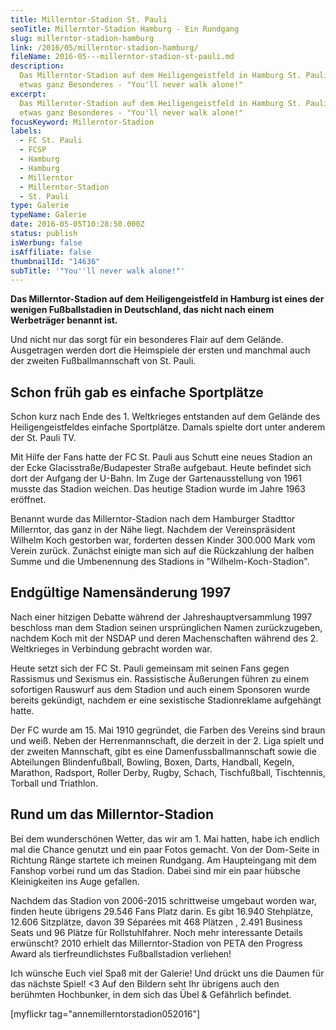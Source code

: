 ```yaml
---
title: Millerntor-Stadion St. Pauli
seoTitle: Millerntor-Stadion Hamburg - Ein Rundgang
slug: millerntor-stadion-hamburg
link: /2016/05/millerntor-stadion-hamburg/
fileName: 2016-05---millerntor-stadion-st-pauli.md
description:
  Das Millerntor-Stadion auf dem Heiligengeistfeld in Hamburg St. Pauli ist
  etwas ganz Besonderes - "You'll never walk alone!"
excerpt:
  Das Millerntor-Stadion auf dem Heiligengeistfeld in Hamburg St. Pauli ist
  etwas ganz Besonderes - "You'll never walk alone!"
focusKeyword: Millerntor-Stadion
labels:
  - FC St. Pauli
  - FCSP
  - Hamburg
  - Hamburg
  - Millerntor
  - Millerntor-Stadion
  - St. Pauli
type: Galerie
typeName: Galerie
date: 2016-05-05T10:28:50.000Z
status: publish
isWerbung: false
isAffiliate: false
thumbnailId: "14636"
subTitle: '"You''ll never walk alone!"'
---
```


<strong>Das Millerntor-Stadion auf dem Heiligengeistfeld in Hamburg ist eines
der wenigen Fußballstadien in Deutschland, das nicht nach einem Werbeträger
benannt ist. </strong>

Und nicht nur das sorgt für ein besonderes Flair auf dem Gelände. Ausgetragen
werden dort die Heimspiele der ersten und manchmal auch der zweiten
Fußballmannschaft von St. Pauli.

## Schon früh gab es einfache Sportplätze

Schon kurz nach Ende des 1. Weltkrieges entstanden auf dem Gelände des
Heiligengeistfeldes einfache Sportplätze. Damals spielte dort unter anderem der
St. Pauli TV.

Mit Hilfe der Fans hatte der FC St. Pauli aus Schutt eine neues Stadion an der
Ecke Glacisstraße/Budapester Straße aufgebaut. Heute befindet sich dort der
Aufgang der U-Bahn. Im Zuge der Gartenausstellung von 1961 musste das Stadion
weichen. Das heutige Stadion wurde im Jahre 1963 eröffnet.

Benannt wurde das Millerntor-Stadion nach dem Hamburger Stadttor Millerntor, das
ganz in der Nähe liegt. Nachdem der Vereinspräsident Wilhelm Koch gestorben war,
forderten dessen Kinder 300.000 Mark vom Verein zurück. Zunächst einigte man
sich auf die Rückzahlung der halben Summe und die Umbenennung des Stadions in
"Wilhelm-Koch-Stadion".

## Endgültige Namensänderung 1997

Nach einer hitzigen Debatte während der Jahreshauptversammlung 1997 beschloss
man dem Stadion seinen ursprünglichen Namen zurückzugeben, nachdem Koch mit der
NSDAP und deren Machenschaften während des 2. Weltkrieges in Verbindung gebracht
worden war.

Heute setzt sich der FC St. Pauli gemeinsam mit seinen Fans gegen Rassismus und
Sexismus ein. Rassistische Äußerungen führen zu einem sofortigen Rauswurf aus
dem Stadion und auch einem Sponsoren wurde bereits gekündigt, nachdem er eine
sexistische Stadionreklame aufgehängt hatte.

Der FC wurde am 15. Mai 1910 gegründet, die Farben des Vereins sind braun und
weiß. Neben der Herrenmannschaft, die derzeit in der 2. Liga spielt und der
zweiten Mannschaft, gibt es eine Damenfussballmannschaft sowie die Abteilungen
Blindenfußball, Bowling, Boxen, Darts, Handball, Kegeln, Marathon, Radsport,
Roller Derby, Rugby, Schach, Tischfußball, Tischtennis, Torball und Triathlon.

## Rund um das Millerntor-Stadion

Bei dem wunderschönen Wetter, das wir am 1. Mai hatten, habe ich endlich mal die
Chance genutzt und ein paar Fotos gemacht. Von der Dom-Seite in Richtung Ränge
startete ich meinen Rundgang. Am Haupteingang mit dem Fanshop vorbei rund um das
Stadion. Dabei sind mir ein paar hübsche Kleinigkeiten ins Auge gefallen.

Nachdem das Stadion von 2006-2015 schrittweise umgebaut worden war, finden heute
übrigens 29.546 Fans Platz darin. Es gibt 16.940 Stehplätze, 12.606 Sitzplätze,
davon 39 Séparées mit 468 Plätzen , 2.491 Business Seats und 96 Plätze für
Rollstuhlfahrer. Noch mehr interessante Details erwünscht? 2010 erhielt das
Millerntor-Stadion von PETA den Progress Award als tierfreundlichstes
Fußballstadion verliehen!

Ich wünsche Euch viel Spaß mit der Galerie! Und drückt uns die Daumen für das
nächste Spiel! &lt;3 Auf den Bildern seht Ihr übrigens auch den berühmten
Hochbunker, in dem sich das Übel &amp; Gefährlich befindet.

[myflickr tag="annemillerntorstadion052016"]

[](/2015/03/die-ultimative-vegane-festivalliste)
